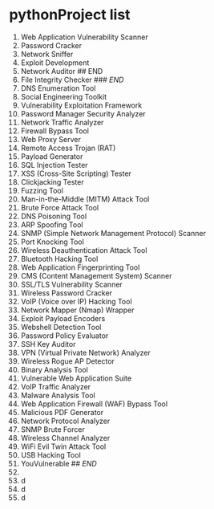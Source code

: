 # pythonProject list

1. Web Application Vulnerability Scanner
2. Password Cracker
3. Network Sniffer
4. Exploit Development
5. Network Auditor ## END
6. File Integrity Checker ### *END*
7. DNS Enumeration Tool
8. Social Engineering Toolkit
9. Vulnerability Exploitation Framework
10. Password Manager Security Analyzer
11. Network Traffic Analyzer
12. Firewall Bypass Tool
13. Web Proxy Server
14. Remote Access Trojan (RAT)
15. Payload Generator
16. SQL Injection Tester
17. XSS (Cross-Site Scripting) Tester
18. Clickjacking Tester
19. Fuzzing Tool
20. Man-in-the-Middle (MITM) Attack Tool
21. Brute Force Attack Tool
22. DNS Poisoning Tool
23. ARP Spoofing Tool
24. SNMP (Simple Network Management Protocol) Scanner
25. Port Knocking Tool
26. Wireless Deauthentication Attack Tool
27. Bluetooth Hacking Tool
28. Web Application Fingerprinting Tool
29. CMS (Content Management System) Scanner
30. SSL/TLS Vulnerability Scanner
31. Wireless Password Cracker
32. VoIP (Voice over IP) Hacking Tool
33. Network Mapper (Nmap) Wrapper
34. Exploit Payload Encoders
35. Webshell Detection Tool
36. Password Policy Evaluator
37. SSH Key Auditor
38. VPN (Virtual Private Network) Analyzer
39. Wireless Rogue AP Detector
40. Binary Analysis Tool
41. Vulnerable Web Application Suite
42. VoIP Traffic Analyzer
43. Malware Analysis Tool
44. Web Application Firewall (WAF) Bypass Tool
45. Malicious PDF Generator
46. Network Protocol Analyzer
47. SNMP Brute Forcer
48. Wireless Channel Analyzer
49. WiFi Evil Twin Attack Tool
50. USB Hacking Tool
51. YouVulnerable ## *END* 
52. 
53. d
54. d
55. d
